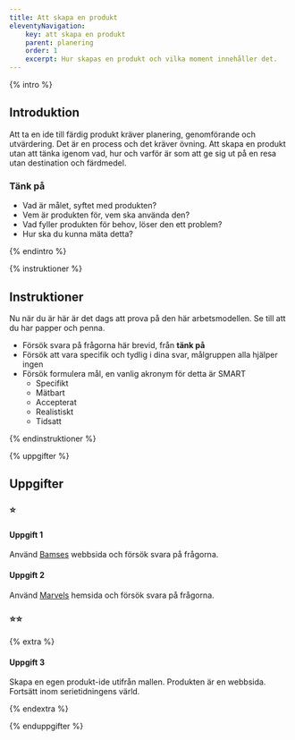 ```yaml
---
title: Att skapa en produkt
eleventyNavigation:
    key: att skapa en produkt
    parent: planering
    order: 1
    excerpt: Hur skapas en produkt och vilka moment innehåller det.
---
```


{% intro %}

## Introduktion

Att ta en ide till färdig produkt kräver planering, genomförande och utvärdering.
Det är en process och det kräver övning.
Att skapa en produkt utan att tänka igenom vad, hur och varför är som att ge sig ut på en resa
utan destination och färdmedel.

### Tänk på

-   Vad är målet, syftet med produkten?
-   Vem är produkten för, vem ska använda den?
-   Vad fyller produkten för behov, löser den ett problem?
-   Hur ska du kunna mäta detta?

{% endintro %}

{% instruktioner %}

## Instruktioner

Nu när du är här är det dags att prova på den här arbetsmodellen. Se till att du har
papper och penna.

-   Försök svara på frågorna här brevid, från **tänk på**
-   Försök att vara specifik och tydlig i dina svar, målgruppen alla hjälper ingen
-   Försök formulera mål, en vanlig akronym för detta är SMART
    -   Specifikt
    -   Mätbart
    -   Accepterat
    -   Realistiskt
    -   Tidsatt

{% endinstruktioner %}

{% uppgifter %}

## Uppgifter

### ⭐

#### Uppgift 1

Använd [Bamses](https://www.bamse.se/) webbsida och försök svara på frågorna.

#### Uppgift 2

Använd [Marvels](https://www.marvel.com/) hemsida och försök svara på frågorna.

### ⭐⭐

{% extra %}

#### Uppgift 3

Skapa en egen produkt-ide utifrån mallen. Produkten är en webbsida.
Fortsätt inom serietidningens värld.

{% endextra %}

{% enduppgifter %}
